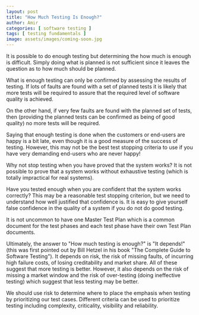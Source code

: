 ```yaml
---
layout: post
title: "How Much Testing Is Enough?"
author: Amir
categories: [ software testing ]
tags: [ testing fundamentals ]
image: assets/images/coming-soon.jpg
---
```


It is possible to do enough testing but determining the how much is enough is difficult. Simply doing what is planned is not sufficient since it leaves the question as to how much should be planned.

What is enough testing can only be confirmed by assessing the results of testing. If lots of faults are found with a set of planned tests it is likely that more tests will be required to assure that the required level of software quality is achieved.

On the other hand, if very few faults are found with the planned set of tests, then (providing the planned tests can be confirmed as being of good quality) no more tests will be required.

Saying that enough testing is done when the customers or end-users are happy is a bit late, even though it is a good measure of the success of testing. However, this may not be the best test stopping criteria to use if you have very demanding end-users who are never happy!

Why not stop testing when you have proved that the system works? It is not possible to prove that a system works without exhaustive testing (which is totally impractical for real systems).

Have you tested enough when you are confident that the system works correctly? This may be a reasonable test stopping criterion, but we need to understand how well justified that confidence is. It is easy to give yourself false confidence in the quality of a system if you do not do good testing.

It is not uncommon to have one Master Test Plan which is a common document for the test phases and each test phase have their own Test Plan documents.

Ultimately, the answer to "How much testing is enough?" is "It depends!" (this was first pointed out by Bill Hetzel in his book "The Complete Guide to Software Testing"). It depends on risk, the risk of missing faults, of incurring high failure costs, of losing creditability and market share. All of these suggest that more testing is better. However, it also depends on the risk of missing a market window and the risk of over-testing (doing ineffective testing) which suggest that less testing may be better.

We should use risk to determine where to place the emphasis when testing by prioritizing our test cases. Different criteria can be used to prioritize testing including complexity, criticality, visibility and reliability.